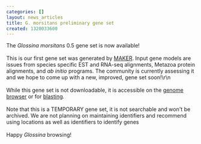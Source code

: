 ```yaml
---
categories: []
layout: news_articles
title: G. morsitans preliminary gene set
created: 1320033600
---
```

The <i>Glossina morsitans</i> 0.5 gene set is now available!
<br><br>
This is our first gene set was generated by <a href="http://www.yandell-lab.org/software/maker.html">MAKER</a>. Input gene models are issues from species specific EST and RNA-seq alignments, Metazoa protein alignments, and <i>ab initio</i> programs. The community is currently assessing it and we hope to come up with a new, improved, gene set soon!\r\n<br><br>
While this gene set is not downloadable, it is accessible on the <a href="/organisms/glossina-morsitans">genome browser</a> or for <a href="/blast">blasting</a>.
<br><br>
Note that this is a TEMPORARY gene set, it is not searchable and won't be archived. We are not planning on maintaining identifiers and recommend using locations as well as identifiers to identify genes
<br><br>
Happy  <i>Glossina</i> browsing!
